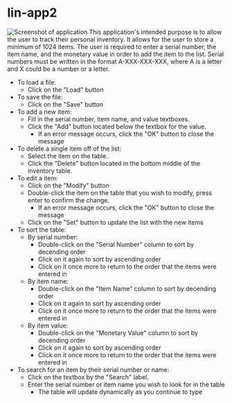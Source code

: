 # lin-app2
![Screenshot of application](https://puu.sh/IpIca/8b3170b31c.png)
This application's intended purpose is to allow the user to track their personal inventory. It allows for the user to store a minimum of 1024 items. The user is required to enter a serial number, the item name, and the monetary value in order to add the item to the list. Serial numbers must be written in the format A-XXX-XXX-XXX, where A is a letter and X could be a number or a letter.
* To load a file:
   * Click on the "Load" button
* To save the file:
   * Click on the "Save" button
* To add a new item:
   * Fill in the serial number, item name, and value textboxes.
   * Click the "Add" button located below the textbox for the value.
      * If an error message occurs, click the "OK" button to close the message
* To delete a single item off of the list:
   * Select the item on the table.
   * Click the "Delete" button located in the bottom middle of the inventory table.
* To edit a item:
   * Click on the "Modify" button
   * Double-click the item on the table that you wish to modify, press enter to confirm the change.
      * If an error message occurs, click the "OK" button to close the message
   * Click on the "Set" button to update the list with the new items
* To sort the table:
   * By serial number: 
      * Double-click on the "Serial Number" column to sort by decending order
      * Click on it again to sort by ascending order
      * Click on it once more to return to the order that the items were entered in
   * By item name:
      * Double-click on the "Item Name" column to sort by decending order
      * Click on it again to sort by ascending order
      * Click on it once more to return to the order that the items were entered in
   * By item value:
      * Double-click on the "Monetary Value" column to sort by decending order
      * Click on it again to sort by ascending order
      * Click on it once more to return to the order that the items were entered in
* To search for an item by their serial number or name:
   * Click on the textbox by the "Search" label.
   * Enter the serial number or item name you wish to look for in the table
      * The table will update dynamically as you continue to type